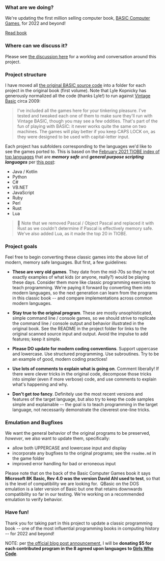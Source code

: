 ### What are we doing?

We're updating the first million selling computer book, [BASIC Computer Games](https://en.wikipedia.org/wiki/BASIC_Computer_Games), for 2022 and beyond!

[Read book](https://annarchive.com/files/Basic_Computer_Games_Microcomputer_Edition.pdf)

### Where can we discuss it?

Please see [the discussion here](https://discourse.codinghorror.com/t/-/7927) for a worklog and conversation around this project.

### Project structure

I have moved all [the original BASIC source code](http://www.vintage-basic.net/games.html) into a folder for each project in the original book (first volume). Note that Lyle Kopnicky has generously normalized all the code (thanks Lyle!) to run against [Vintage Basic](http://www.vintage-basic.net/download.html) circa 2009:

> I've included all the games here for your tinkering pleasure. I've tested and tweaked each one of them to make sure they'll run with Vintage BASIC, though you may see a few oddities. That's part of the fun of playing with BASIC: it never works quite the same on two machines. The games will play better if you keep CAPS LOCK on, as they were designed to be used with capital-letter input.

Each project has subfolders corresponding to the languages we'd like to see the games ported to. This is based on the [February 2021 TIOBE index of top languages](https://www.tiobe.com/tiobe-index/) that are _**memory safe**_ and _**general purpose scripting languages**_ per [this post](https://discourse.codinghorror.com/t/-/7927/34):

- Java / Kotlin
- Python
- C#
- VB.NET
- JavaScript
- Ruby
- Perl
- Rust
- Lua

> 📢 Note that we removed Pascal / Object Pascal and replaced it with Rust as we couldn't determine if Pascal is effectively memory safe. We've also added Lua, as it made the top 20 in TIOBE.


### Project goals

Feel free to begin converting these classic games into the above list of modern, memory safe languages. But first, a few guidelines:

- **These are very old games**. They date from the mid-70s so they're not exactly examples of what kids (or anyone, really?) would be playing these days. Consider them more like classic programming exercises to teach programming.  We're paying it forward by converting them into modern languages, so the next generation can learn from the programs in this classic book -- and compare implementations across common modern languages.

- **Stay true to the original program**. These are mostly unsophisticated, simple command line / console games, so we should strive to replicate the command line / console output and behavior illustrated in the original book. See the README in the project folder for links to the original scanned source input and output. Avoid the impulse to add features; keep it simple.

- **Please DO update for modern coding conventions**. Support uppercase and lowercase. Use structured programming. Use subroutines. Try to be an example of good, modern coding practices!

- **Use lots of comments to explain what is going on**. Comment liberally! If there were clever tricks in the original code, decompose those tricks into simpler (even if more verbose) code, and use comments to explain what's happening and why.

- **Don't get _too_ fancy**. Definitely use the most recent versions and features of the target language, but also try to keep the code samples simple and explainable -- the goal is to teach programming in the target language, not necessarily demonstrate the cleverest one-line tricks.

### Emulation and Bugfixes

We want the general behavior of the original programs to be preserved, _however_, we also want to update them, specifically:

- allow both UPPERCASE and lowercase input and display
- incorporate any bugfixes to the original programs; see the `readme.md` in the game folder
- improved error handling for bad or erroneous input

Please note that on the back of the Basic Computer Games book it says **Microsoft 8K Basic, Rev 4.0 was the version David Ahl used to test**, so that is the level of compatibility we are looking for.  QBasic on the DOS emulation is a later version of Basic but one that retains downwards compatibility so far in our testing. We're working on a recommended emulation to verify behavior.

### Have fun!

Thank you for taking part in this project to update a classic programming book -- one of the most influential programming books in computing history -- for 2022 and beyond!

NOTE: per [the official blog post announcement](https://blog.codinghorror.com/updating-the-single-most-influential-book-of-the-basic-era/), I will be **donating $5 for each contributed program in the 8 agreed upon languages to [Girls Who Code](https://girlswhocode.com/)**.
